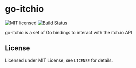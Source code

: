 # go-itchio

![MIT licensed](https://img.shields.io/badge/license-MIT-blue.svg)
[![Build Status](https://ci.itch.ovh/job/go-itchio/badge/icon)](https://ci.itch.ovh/job/go-itchio/)

go-itchio is a set of Go bindings to interact with the itch.io API

## License

Licensed under MIT License, see `LICENSE` for details.
